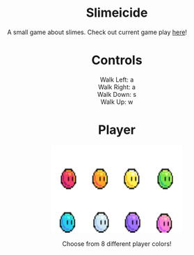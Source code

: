 <h1 align = "center"> Slimeicide </h1>

A small game about slimes. Check out current game play [here](https://lucasdahl.github.io/Slimeicide/)!


<h1 align = "center"> Controls </h1>

<p align = "center">
Walk Left: a <br>
Walk Right: a <br>
Walk Down: s <br>
Walk Up: w <br>
</p>

<h1 align = "center"> Player </h1>

<p align = "center"> <img src="https://github.com/LucasDahl/Slimeicide/blob/main/sprites/SlimeProfileSheet.png" width="300" height="200"></p>

<p align = "center"> Choose from 8 different player colors! </p>